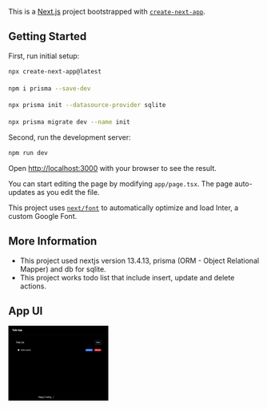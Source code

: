 This is a [Next.js](https://nextjs.org/) project bootstrapped with [`create-next-app`](https://github.com/vercel/next.js/tree/canary/packages/create-next-app).

## Getting Started
First, run initial setup:

```bash
npx create-next-app@latest

npm i prisma --save-dev

npx prisma init --datasource-provider sqlite

npx prisma migrate dev --name init
```

Second, run the development server:

```bash
npm run dev
```

Open [http://localhost:3000](http://localhost:3000) with your browser to see the result.

You can start editing the page by modifying `app/page.tsx`. The page auto-updates as you edit the file.

This project uses [`next/font`](https://nextjs.org/docs/basic-features/font-optimization) to automatically optimize and load Inter, a custom Google Font.

## More Information

- This project used nextjs version 13.4.13, prisma (ORM - Object Relational Mapper) and db for sqlite.
- This project works todo list that include insert, update and delete actions.

## App UI

<img src="https://github.com/hninthuzar/nextjs-with-prismadb/blob/main/app/todo-photo.png" alt="Todo" title="Todo List" width="200" height="150" /> 
